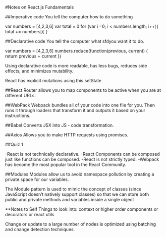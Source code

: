 #Notes on React.js Fundamentals

##Imperative code
You tell the computer how to do something

var numbers = [4,2,3,6]
var total = 0
for (var i =0; i < numbers.length; i++){
  total += numbers[i]
}

##Declarative code
You tell the computer what sfdyou want it to do.

var numbers = [4,2,3,6]
numbers.reduce(function(previous, current) {
  return previous + current
})

Using declarative code is more readable, has less bugs, reduces side effects, and minimizes mutability.

React has explicit mutations using this.setState



##React Router
allows you to map components to be active when you are at different URLs.

<Router history={hashHistory}>
  <Route path = '/' component={Main}>
    <IndexRoute component={Home} />
    <Route path='playerOne' header='Player One' component={PromptContainer} />
    <Route path='playerTwo/:playerOne' header='Player Two' component={PromptContainer}/>
    <Route path='battle' component={ConfirmBattleContainer} />
    <Route path='results' component={ResultsContainer} />
  </Route>
</Router>

##WebPack
Webpack bundles all of your code into one file for you. Then runs it through loaders that transform it and outputs it based on your instructions.

##Babel
 Converts JSX into JS - code transformation.

##Axios
Allows you to make HTTP requests using promises.

##Quiz 1

-React is not technically declarative.
-React Components can be composed just like functions can be composed.
-React is not strictly typed.
-Webpack has become the most popular tool in the React Community.


##Modules
Modules allow us to avoid namespace pollution by creating a private space for our variables.

The Module pattern is used to mimic the concept of classes (since JavaScript doesn’t natively support classes) so that we can store both public and private methods and variables inside a single object 


**Notes to Self
 Things to look into:
 context or higher order components or decorators or react utils

 Change or update to a large number of nodes is optimized using batching and change detection techniques.